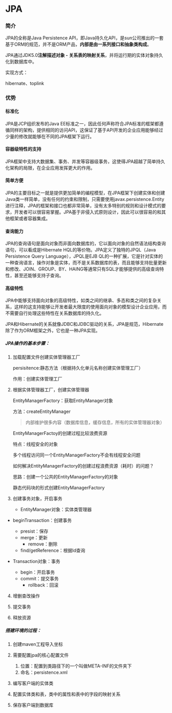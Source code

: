 # JPA

### 简介

JPA的全称是Java Persistence API，即Java持久化API，是sun公司推出的一套基于ORM的规范，并不是ORM产品，**内部是由一系列接口和抽象类构成**。

JPA通过JDK5.0**注解描述对象 - 关系表的映射关系**，并将运行期的实体对象持久化到数据库中。

实现方式：

hibernate、toplink

### 优势

#### 标准化

JPA是JCP组织发布的Java EE标准之一，因此任何声称符合JPA标准的框架都遵循同样的架构，提供相同的访问API，这保证了基于API开发的企业应用能够经过少量的修改就能够在不同的JPA框架下运行。

#### 容器级特性的支持

JPA框架中支持大数据集、事务、并发等容器级事务，这使得JPA超越了简单持久化架构的局限，在企业应用发挥更大的作用。

#### 简单方便

JPA的主要目标之一就是提供更加简单的编程模型，在JPA框架下创建实体和创建Java类一样简单，没有任何的约束和限制，只需要使用javax.persistence.Entity进行注释，JPA的框架和接口也都非常简单，没有太多特别的规则和设计模式的要求，开发者可以很容易掌握。JPA基于非侵入式原则设计，因此可以很容易的和其他框架或者容器集成。

#### 查询能力

JPA的查询语句是面向对象而非面向数据库的，它以面向对象的自然语法结构查询语句，可以看成是Hibernate HQL的等价物。JPA定义了独特的JPQL（Java Persistence Query Language），JPQL是EJB QL的一种扩展，它是针对实体的一种查询语言，操作对象是实体，而不是关系数据库的表，而且能够支持批量更新和修改、JOIN、GROUP、BY、HAING等通常只有SQL才能够提供的高级查询特性，甚至还能够支持子查询。

#### 高级特性

JPA中能够支持面向对象的高级特性，如类之间的继承、多态和类之间的复杂关系，这样的这支持能够让开发者最大限度的使用面向对象的模型设计企业应用，而不需要自行处理这些特性在关系数据库的持久化。



JPA和Hibernate的关系就像JDBC和JDBC驱动的关系，JPA是规范，Hibernate除了作为ORM框架之外，它也是一种JPA实现。

##### JPA操作的基本步骤：

1. 加载配置文件创建实体管理器工厂

   persisitence:静态方法（根据持久化单元名称创建实体管理工厂）

   作用：创建实体管理工厂

2. 根据实体管理器工厂，创建实体管理器

   EntityManagerFactory：获取EntityManager对象

   方法：createEntityManager

   > 内部维护很多内容（数据库信息，缓存信息，所有的实体管理器对象）

   EntityManagerFactoy的创建过程比较浪费资源

   特点：线程安全的对象

   多个线程访问同一个EntityManagerFactory不会有线程安全问题

   如何解决EntityManagerFactory的创建过程浪费资源（耗时）的问题？

   思路：创建一个公共的EntityManagerFactory的对象

   静态代码块的形式创建EntityManagerFactory

3. 创建事务对象，开启事务
   
   - EntityManager对象：实体类管理器
- beginTransaction：创建事务
     - presist：保存
  - merge：更新
     - remove：删除
  - find/getReference：根据Id查询
  
- Transaction对象：事务
     - begin：开启事务
  - commit：提交事务
     - rollback：回滚

4. 增删查改操作

5. 提交事务

6. 释放资源

##### 搭建环境的过程：

1. 创建maven工程导入坐标

2. 需要配置jpa的核心配置文件

   1. 位置：配置到类路径下的一个叫做META-INF的文件夹下
   2. 命名：persistence.xml

3. 编写客户端的实体类

4. 配置实体类和表，类中的属性和表中的字段的映射关系

5. 保存客户端到数据库

   